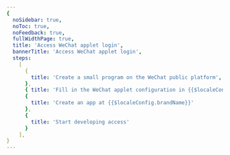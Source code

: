 ```yaml
---
{
  noSidebar: true,
  noToc: true,
  noFeedback: true,
  fullWidthPage: true,
  title: 'Access WeChat applet login',
  bannerTitle: 'Access WeChat applet login',
  steps:
    [
      {
        title: 'Create a small program on the WeChat public platform',
      },
      { title: 'Fill in the WeChat applet configuration in {{$localeConfig.brandName}}' },
      {
        title: 'Create an app at {{$localeConfig.brandName}}'
      },
      {
        title: 'Start developing access'
      }
    ],
}
---
```


<IntegrationDetail backLink="/guides/connections/social"/>
